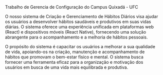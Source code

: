 Trabalho de Gerencia de Configuração do Campus Quixadá - UFC

O nosso sistema de Criação e Gerenciamento de Hábitos Diários visa ajudar os usuários a desenvolver hábitos saudáveis e produtivos em suas vidas diárias. O sistema oferece uma experiência unificada em plataformas web (React) e dispositivos móveis (React Native), fornecendo uma solução abrangente para o acompanhamento e a melhoria de hábitos pessoais.

O propósito do sistema é capacitar os usuários a melhorar a sua qualidade de vida, apoiando-os na criação, manutenção e acompanhamento de hábitos que promovam o bem-estar físico e mental. O sistema busca fornecer uma ferramenta eficaz para a organização e motivação dos usuários em busca de uma vida mais equilibrada e produtiva.
